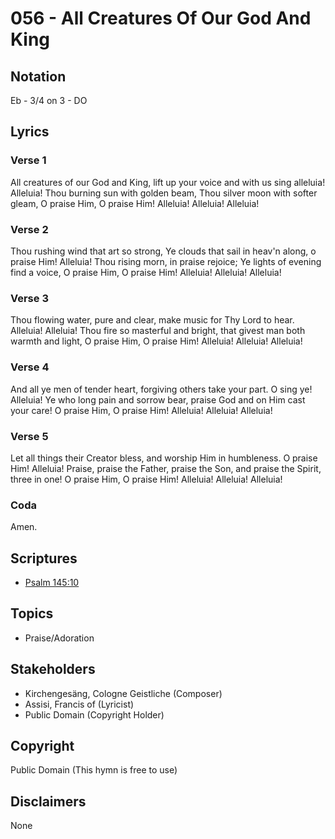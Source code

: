 # 056 - All Creatures Of Our God And King

## Notation

Eb - 3/4 on 3 - DO

## Lyrics

### Verse 1

All creatures of our God and King, lift up your voice and with us sing alleluia! Alleluia! Thou burning sun with golden beam, Thou silver moon with softer gleam, O praise Him, O praise Him! Alleluia! Alleluia! Alleluia!

### Verse 2

Thou rushing wind that art so strong, Ye clouds that sail in heav'n along, o praise Him! Alleluia! Thou rising morn, in praise rejoice; Ye lights of  evening find a voice, O praise Him, O praise Him! Alleluia! Alleluia! Alleluia!

### Verse 3

Thou flowing water, pure and clear, make music for Thy Lord to hear. Alleluia! Alleluia! Thou fire so masterful and bright, that givest man both warmth and light, O praise Him, O praise Him! Alleluia! Alleluia! Alleluia!

### Verse 4

And all ye men of tender heart, forgiving others take your part. O sing ye! Alleluia! Ye who long pain and sorrow bear, praise God and on Him cast your care! O praise Him, O praise Him! Alleluia! Alleluia! Alleluia!

### Verse 5

Let all things their Creator bless, and worship Him in humbleness. O praise Him! Alleluia! Praise, praise the Father, praise the Son, and praise the Spirit, three in one! O praise Him, O praise Him! Alleluia! Alleluia! Alleluia! 

### Coda

Amen.


## Scriptures

- [Psalm 145:10](https://www.biblegateway.com/passage/?search=Psalm%20145%3A10)

## Topics

- Praise/Adoration

## Stakeholders

- Kirchengesäng, Cologne Geistliche (Composer)
- Assisi, Francis of (Lyricist)
- Public Domain (Copyright Holder)

## Copyright

Public Domain
(This hymn is free to use)

## Disclaimers

None

